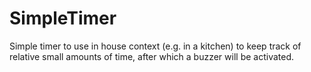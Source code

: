 # SimpleTimer
Simple timer to use in house context (e.g. in a kitchen) to keep track of relative small amounts of time, after which a buzzer will be activated.
